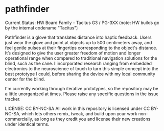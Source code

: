 pathfinder
==========

Current Status:
HW Board Family - Tacitus G3 / PG-3XX
(note: HW builds go by the internal codename "Tacitus")


Pathfinder is a glove that translates distance into haptic feedback. Users just wear the glove and point at objects up to 500 centimeters away, and feel gentle pulses at their fingertips corresponding to the object's distance. It’s designed to give the user greater freedom of motion and longer operational range when compared to traditional navigation solutions for the blind, such as the cane. I incorporated research ranging from embedded electronics to the neuroscience of touch to turn this simple concept into the best prototype I could, before sharing the device with my local community center for the blind.

I'm currently working through iterative prototypes, so the repository may be a little unorganized at times. Please raise any specific questions in the issue tracker.

LICENSE: CC BY-NC-SA
All work in this repository is licensed under CC BY-NC-SA, which lets others remix, tweak, and build upon your work non-commercially, as long as they credit you and license their new creations under identical terms.
